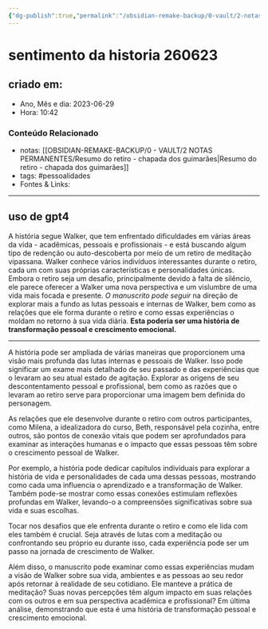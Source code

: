 ```yaml
---
{"dg-publish":true,"permalink":"/obsidian-remake-backup/0-vault/2-notas-permanentes/sentimento-da-historia-260623/","tags":["permanente","pessoalidades"],"dgHomeLink":true,"dgShowLocalGraph":true,"dgShowFileTree":true,"dgEnableSearch":true,"noteIcon":""}
---
```


# sentimento da historia 260623

## criado em: 
-  Ano, Mês e dia: 2023-06-29
- Hora: 10:42

### Conteúdo Relacionado
- notas: [[OBSIDIAN-REMAKE-BACKUP/0 - VAULT/2 NOTAS PERMANENTES/Resumo do retiro - chapada dos guimarães\|Resumo do retiro - chapada dos guimarães]]
- tags: #pessoalidades 
- Fontes & Links: 
---

## uso de gpt4

A história segue Walker, que tem enfrentado dificuldades em várias áreas da vida - acadêmicas, pessoais e profissionais - e está buscando algum tipo de redenção ou auto-descoberta por meio de um retiro de meditação vipassana. Walker conhece vários indivíduos interessantes durante o retiro, cada um com suas próprias características e personalidades únicas. Embora o retiro seja um desafio, principalmente devido à falta de silêncio, ele parece oferecer a Walker uma nova perspectiva e um vislumbre de uma vida mais focada e presente. *O manuscrito pode seguir* na direção de explorar mais a fundo as lutas pessoais e internas de Walker, bem como as relações que ele forma durante o retiro e como essas experiências o moldam no retorno à sua vida diária. **Esta poderia ser uma história de transformação pessoal e crescimento emocional.**

---

A história pode ser ampliada de várias maneiras que proporcionem uma visão mais profunda das lutas internas e pessoais de Walker. Isso pode significar um exame mais detalhado de seu passado e das experiências que o levaram ao seu atual estado de agitação. Explorar as origens de seu descontentamento pessoal e profissional, bem como as razões que o levaram ao retiro serve para proporcionar uma imagem bem definida do personagem.

As relações que ele desenvolve durante o retiro com outros participantes, como Milena, a idealizadora do curso, Beth, responsável pela cozinha, entre outros, são pontos de conexão vitais que podem ser aprofundados para examinar as interações humanas e o impacto que essas pessoas têm sobre o crescimento pessoal de Walker.

Por exemplo, a história pode dedicar capítulos individuais para explorar a história de vida e personalidades de cada uma dessas pessoas, mostrando como cada uma influencia o aprendizado e a transformação de Walker. Também pode-se mostrar como essas conexões estimulam reflexões profundas em Walker, levando-o a compreensões significativas sobre sua vida e suas escolhas.

Tocar nos desafios que ele enfrenta durante o retiro e como ele lida com eles também é crucial. Seja através de lutas com a meditação ou confrontando seu próprio eu durante isso, cada experiência pode ser um passo na jornada de crescimento de Walker. 

Além disso, o manuscrito pode examinar como essas experiências mudam a visão de Walker sobre sua vida, ambientes e as pessoas ao seu redor após retornar à realidade de seu cotidiano. Ele manteve a prática de meditação? Suas novas percepções têm algum impacto em suas relações com os outros e em sua perspectiva acadêmica e profissional? Em última análise, demonstrando que esta é uma história de transformação pessoal e crescimento emocional.


